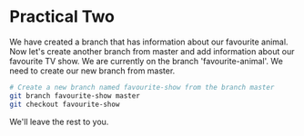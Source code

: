 # Practical Two

We have created a branch that has information about our favourite animal. Now
let's create another branch from master and add information about our favourite
TV show. We are currently on the branch 'favourite-animal'. We need to create
our new branch from master.

```bash
# Create a new branch named favourite-show from the branch master
git branch favourite-show master
git checkout favourite-show
```

We'll leave the rest to you.
